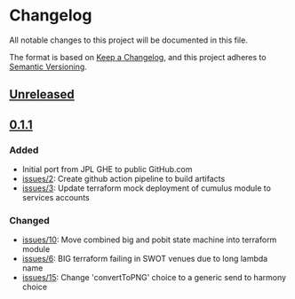 # Changelog

All notable changes to this project will be documented in this file.

The format is based on [Keep a Changelog](https://keepachangelog.com/en/1.0.0/),
and this project adheres to [Semantic Versioning](https://semver.org/spec/v2.0.0.html).

## [Unreleased]

## [0.1.1]

### Added 
- Initial port from JPL GHE to public GitHub.com
- [issues/2](https://github.com/podaac/bignbit/issues/2): Create github action pipeline to build artifacts
- [issues/3](https://github.com/podaac/bignbit/issues/3): Update terraform mock deployment of cumulus module to services accounts

### Changed
- [issues/10](https://github.com/podaac/bignbit/issues/10): Move combined big and pobit state machine into terraform module
- [issues/6](https://github.com/podaac/bignbit/issues/6): BIG terraform failing in SWOT venues due to long lambda name
- [issues/15](https://github.com/podaac/bignbit/issues/15): Change 'convertToPNG' choice to a generic send to harmony choice


[Unreleased]: https://github.com/olivierlacan/keep-a-changelog/compare/0.1.1...HEAD
[0.1.1]: https://github.com/olivierlacan/keep-a-changelog/releases/tag/0.1.1

